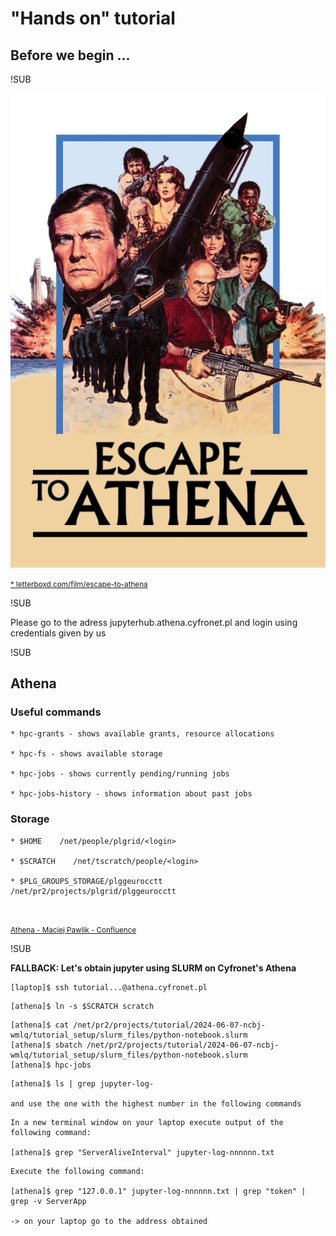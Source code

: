 # "Hands on" tutorial

## Before we begin ...

!SUB

![](images/escape_to_athena_2.png)<!-- .element width="40%" -->

<small>[* letterboxd.com/film/escape-to-athena](https://letterboxd.com/film/escape-to-athena/)</small>

!SUB

Please go to the adress jupyterhub.athena.cyfronet.pl and login using credentials given by us

!SUB

## Athena

### Useful commands

```
* hpc-grants - shows available grants, resource allocations

* hpc-fs - shows available storage

* hpc-jobs - shows currently pending/running jobs

* hpc-jobs-history - shows information about past jobs
```

### Storage

```
* $HOME    /net/people/plgrid/<login>

* $SCRATCH    /net/tscratch/people/<login>

* $PLG_GROUPS_STORAGE/plggeurocctt    /net/pr2/projects/plgrid/plggeurocctt
```

<!--
!SUB
### Visual Studio Code + Git

![VSC start](images/vsc-start.png)
-->

</br>

<small>[Athena - Maciej Pawlik - Confluence](https://docs.cyfronet.pl/display/~plgpawlik/Athena)</small>

!SUB

**FALLBACK: Let's obtain jupyter using SLURM on Cyfronet's Athena**

```
[laptop]$ ssh tutorial...@athena.cyfronet.pl
```

```
[athena]$ ln -s $SCRATCH scratch
```

```
[athena]$ cat /net/pr2/projects/tutorial/2024-06-07-ncbj-wmlq/tutorial_setup/slurm_files/python-notebook.slurm
[athena]$ sbatch /net/pr2/projects/tutorial/2024-06-07-ncbj-wmlq/tutorial_setup/slurm_files/python-notebook.slurm
[athena]$ hpc-jobs
```

```
[athena]$ ls | grep jupyter-log-

and use the one with the highest number in the following commands
```

```
In a new terminal window on your laptop execute output of the following command:

[athena]$ grep "ServerAliveInterval" jupyter-log-nnnnnn.txt
```

```
Execute the following command:

[athena]$ grep "127.0.0.1" jupyter-log-nnnnnn.txt | grep "token" | grep -v ServerApp

-> on your laptop go to the address obtained
```

